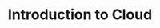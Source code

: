---
layout: learning-pathway  # (uncomment this line to activate it)
tags: [beginner, cloud, simplevm]
type: use

title: Introduction to Cloud
description: |
  This learning pathway aims to teach basics of cloud. 

editorial_board:
- XX
- XX
funding:
- XX

pathway:
  - section: "Module 1: Introduction to basic shell commands"
    description: |
        This module covers the following questions:
        - XX
        - XX

        At the end of this module, learners should be able to:
        - XX
        - XX
        - XX

    tutorials:
      - name: unix
        topic: data-science

  - section: "Module 2: SimpleVM"
    description: |
        This module covers the following questions:
        - XX
        - XX

        At the end of this module, learners should be able to:
        - XX
        - XX

    tutorials:
      - name: simplevm
        topic: data-science
        
---